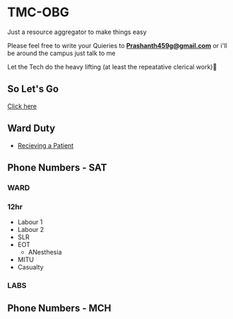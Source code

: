 # TMC-OBG

Just a resource aggregator to make things easy

Please feel free to write your Quieries to **Prashanth459g@gmail.com** 
or 
i'll be around the campus just talk to me

Let the Tech do the heavy lifting (at least the repeatative clerical work)💪




## So Let's Go
[Click here](https://prashanth459g.github.io/TMC-OBG/home.html)


## Ward Duty
- [Recieving a Patient](https://prashanth459g.github.io/TMC-OBG/receivingPt)

## Phone Numbers - SAT
### WARD
### 12hr
- Labour 1
- Labour 2
- SLR
- EOT
  - ANesthesia
- MITU
- Casualty
### LABS
## Phone Numbers - MCH
